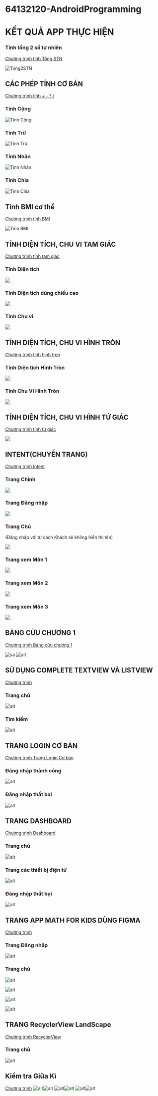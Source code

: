 # 64132120-AndroidProgramming

#        KẾT QUẢ APP THỰC HIỆN



### Tính tổng 2 số tự nhiên


[Chương trình tính Tổng STN](Ex3_SimpleSumApp)

![Tong2STN](Anh_App/Tong2sotunhien.png)

##    CÁC PHÉP TÍNH CƠ BẢN

[Chương trình tính + - * /](Ex4_AddSubMulDiv_Onclick)

### Tính Cộng

![Tính Cộng](Anh_App/TinhTong.png)

### Tính Trừ

![Tính Trừ](Anh_App/TinhTru.png)

### Tính Nhân

![Tính Nhân](Anh_App/TinhNhan.png)

### Tính Chia

![Tính Chia](Anh_App/TinhChia.png)
<br>

##    Tính BMI cơ thể

[Chương trình tính BMI](TinhBMI)

![Tính BMI](Anh_App/TinhBMI.png)

##    TÍNH DIỆN TÍCH, CHU VI TAM GIÁC

[Chương trình tính tam giác](ChuViDienTich_HinhTamGiac)

### Tính Diện tích

![](Anh_App/DTTamGiac.png)

### Tính Diện tích dùng chiều cao

![](Anh_App/DTTamGiacCoH.png)

### Tính Chu vi

![](Anh_App/ChuViTamGiac.png)

##    TÍNH DIỆN TÍCH, CHU VI HÌNH TRÒN

[Chương trình tính hình tròn](ChuViDienTich_HinhTron)

### Tính Diện tích Hình Tròn

![](Anh_App/DTHinhTron.png)

### Tính Chu Vi Hình Tròn

![](Anh_App/CVHinhTron.png)

##    TÍNH DIỆN TÍCH, CHU VI HÌNH TỨ GIÁC

[Chương trình tính tứ giác](ChuViDienTich_HinhTuGIac)

![](Anh_App/ChuViDienTich_HinhTuGiac.png)


##    INTENT(CHUYỂN TRANG)

[Chương trình Intent](Ex7_IntentLogin)

### Trang Chính

![](Anh_App/Intent_Main.png)

### Trang Đăng nhập 

![](Anh_App/Intent_Login.png)

### Trang Chủ 
(Đăng nhập với tư cách Khách sẽ không hiển thị tên)

![](Anh_App/Intent_Home.png)

### Trang xem Môn 1

![](Anh_App/Intent_Home_Mon1.png)

### Trang xem Môn 2

![](Anh_App/Intent_Home_Mon2.png)

### Trang xem Môn 3

![](Anh_App/Intent_Home_Mon3.png)


##    BẢNG CỬU CHƯƠNG 1

[Chương trình Bảng cửu chương 1](Phep_Cuu_Chuong)

![sa](Anh_App/Bangcuuchuong1_dung.png)
![alt](Anh_App/Bangcuuchuong1_sai.png)

##    SỬ DỤNG COMPLETE TEXTVIEW VÀ LISTVIEW 

[Chương trình](UseAutoCompleteTV_ListView/)

### Trang chủ

![alt](Anh_App/completTV_home.png)

### Tìm kiếm

![alt](Anh_App/completTV_find.png)

##    TRANG LOGIN CƠ BẢN

[Chương trình Trang Login Cơ bản](Easy_Login_Page/)

### Đăng nhập thành công
![alt](Anh_App/EasyLoginSuccess.png)

### Đăng nhập thất bại
![alt](Anh_App/EasyLoginFailed.png)

##    TRANG DASHBOARD 

[Chương trình Dashboard](Dashboard)

### Trang chủ
![alt](Anh_App/Dashboard_Home.png)

### Trang các thiết bị điện tử
![alt](Anh_App/Dashboard_Electronic.png)


### Đăng nhập thất bại
![alt](Anh_App/EasyLoginFailed.png)

##    TRANG APP MATH FOR KIDS DÙNG FIGMA 

[Chương trình ](Mathappforkids_Figma/)

### Trang Đăng nhập
![alt](Anh_App/Mathforkids_Login.png)

### Trang chủ
![alt](Anh_App/Mathforkid_Home.png)

![alt](Anh_App/Mathforkid_Count.png)

![alt](Anh_App/Mathforkid_Setting.png)

![alt](Anh_App/Mathforkid_Match.png)

##    TRANG RecyclerView LandScape

[Chương trình RecyclerView ](RecyclerView)

### Trang chủ
![alt](Anh_App/LandScape_Home.png)

##    Kiểm tra Giữa Kì

[Chương trình](64132120_ThiGiuaKy)
![alt](Anh_App/GK_Home.png)![alt](Anh_App/GK_1.png) 
![alt](Anh_App/GK_2.png)![alt](Anh_App/GK_3.png)
![alt](Anh_App/GK_4.png)![alt](Anh_App/GK_5.png)
